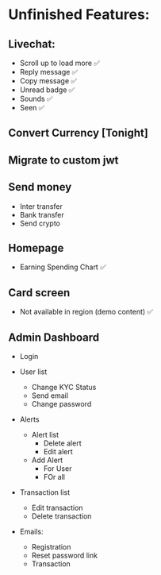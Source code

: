 # Unfinished Features:
<!-- ✔❌✅☑ -->
## Livechat:
   - Scroll up to load more ✅
   - Reply message ✅
   - Copy message ✅
   - Unread badge ✅
   - Sounds ✅
   - Seen ✅

## Convert Currency [Tonight]
## Migrate to custom jwt
## Send money
   - Inter transfer
   - Bank transfer
   - Send crypto

## Homepage
   - Earning Spending Chart ✅

## Card screen 
   - Not available in region (demo content) ✅

## Admin Dashboard
   - Login
   - User list
       - Change KYC Status
       - Send email
       - Change password

   - Alerts
       - Alert list
           - Delete alert
           - Edit alert
       - Add Alert
           - For User
           - FOr all

   - Transaction list
       - Edit transaction
       - Delete transaction
   - Emails:
       - Registration
       - Reset password link
       - Transaction